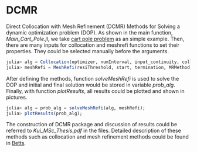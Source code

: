 # DCMR
Direct Collocation with Mesh Refinement (DCMR) Methods for Solving a dynamic optimization problem (DOP).
As shown in the main function, *Main_Cart_Pole.jl*, we take [cart pole problem][2] as an simple example.
Then, there are many inputs for collocation and meshrefi functions to set their properties. They could be selected manually before the arguments.
```julia
julia> alg = Collocation(optimizer, numInterval, input_continuity, collocationMethod);
julia> meshRefi = MeshRefi(resiThreshold, start, termination, MRMethod);
```
After defining the methods, function *solveMeshRefi* is used to solve the DOP and initial and final solution would be stored in variable *prob_alg*. Finally, with function *plotResults*, all results could be plotted and shown in pictures.
```julia
julia> alg = prob_alg = solveMeshRefi(alg, meshRefi);
julia> plotResults(prob_alg);
```
The construction of DCMR package and discussion of results could be referred to *Kui_MSc_Thesis.pdf* in the files. Detailed description of these methods such as collocation and mesh refinement methods could be found in [Betts][1].

[1]:https://doi.org/10.1137/1.9780898718577
[2]:https://epubs.siam.org/doi/10.1137/16M1062569
